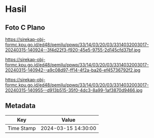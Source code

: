 # Hasil

## Foto C Plano

https://sirekap-obj-formc.kpu.go.id/ed48/pemilu/ppwp/33/14/03/20/03/3314032003017-20240315-140924--3f4d22f3-f920-45e5-9755-2d145cfd37bf.jpg

https://sirekap-obj-formc.kpu.go.id/ed48/pemilu/ppwp/33/14/03/20/03/3314032003017-20240315-140942--a9c08d97-ff14-4f2a-ba26-ef45736792f2.jpg

https://sirekap-obj-formc.kpu.go.id/ed48/pemilu/ppwp/33/14/03/20/03/3314032003017-20240315-140955--d913b515-35f0-4dc3-8a99-1af3870d9466.jpg


## Metadata

| Key        | Value               |
| ---------- | ------------------- |
| Time Stamp | 2024-03-15 14:30:00 |



